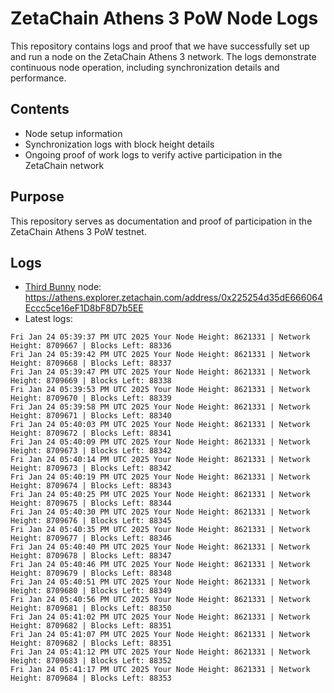 # ZetaChain Athens 3 PoW Node Logs
This repository contains logs and proof that we have successfully set up and run a node on the ZetaChain Athens 3 network. The logs demonstrate continuous node operation, including synchronization details and performance.

## Contents
- Node setup information
- Synchronization logs with block height details
- Ongoing proof of work logs to verify active participation in the ZetaChain network

## Purpose
This repository serves as documentation and proof of participation in the ZetaChain Athens 3 PoW testnet.

## Logs

- [Third Bunny](https://thirdbunny.xyz/) node: https://athens.explorer.zetachain.com/address/0x225254d35dE666064Eccc5ce16eF1D8bF8D7b5EE
- Latest logs:
```
Fri Jan 24 05:39:37 PM UTC 2025 Your Node Height: 8621331 | Network Height: 8709667 | Blocks Left: 88336
Fri Jan 24 05:39:42 PM UTC 2025 Your Node Height: 8621331 | Network Height: 8709668 | Blocks Left: 88337
Fri Jan 24 05:39:47 PM UTC 2025 Your Node Height: 8621331 | Network Height: 8709669 | Blocks Left: 88338
Fri Jan 24 05:39:53 PM UTC 2025 Your Node Height: 8621331 | Network Height: 8709670 | Blocks Left: 88339
Fri Jan 24 05:39:58 PM UTC 2025 Your Node Height: 8621331 | Network Height: 8709671 | Blocks Left: 88340
Fri Jan 24 05:40:03 PM UTC 2025 Your Node Height: 8621331 | Network Height: 8709672 | Blocks Left: 88341
Fri Jan 24 05:40:09 PM UTC 2025 Your Node Height: 8621331 | Network Height: 8709673 | Blocks Left: 88342
Fri Jan 24 05:40:14 PM UTC 2025 Your Node Height: 8621331 | Network Height: 8709673 | Blocks Left: 88342
Fri Jan 24 05:40:19 PM UTC 2025 Your Node Height: 8621331 | Network Height: 8709674 | Blocks Left: 88343
Fri Jan 24 05:40:25 PM UTC 2025 Your Node Height: 8621331 | Network Height: 8709675 | Blocks Left: 88344
Fri Jan 24 05:40:30 PM UTC 2025 Your Node Height: 8621331 | Network Height: 8709676 | Blocks Left: 88345
Fri Jan 24 05:40:35 PM UTC 2025 Your Node Height: 8621331 | Network Height: 8709677 | Blocks Left: 88346
Fri Jan 24 05:40:40 PM UTC 2025 Your Node Height: 8621331 | Network Height: 8709678 | Blocks Left: 88347
Fri Jan 24 05:40:46 PM UTC 2025 Your Node Height: 8621331 | Network Height: 8709679 | Blocks Left: 88348
Fri Jan 24 05:40:51 PM UTC 2025 Your Node Height: 8621331 | Network Height: 8709680 | Blocks Left: 88349
Fri Jan 24 05:40:56 PM UTC 2025 Your Node Height: 8621331 | Network Height: 8709681 | Blocks Left: 88350
Fri Jan 24 05:41:02 PM UTC 2025 Your Node Height: 8621331 | Network Height: 8709682 | Blocks Left: 88351
Fri Jan 24 05:41:07 PM UTC 2025 Your Node Height: 8621331 | Network Height: 8709682 | Blocks Left: 88351
Fri Jan 24 05:41:12 PM UTC 2025 Your Node Height: 8621331 | Network Height: 8709683 | Blocks Left: 88352
Fri Jan 24 05:41:17 PM UTC 2025 Your Node Height: 8621331 | Network Height: 8709684 | Blocks Left: 88353
```
